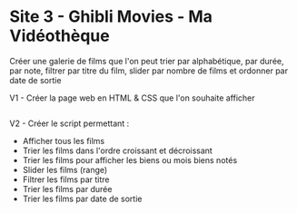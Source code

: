 # Site 3 - Ghibli Movies - Ma Vidéothèque
Créer une galerie de films que l'on peut trier par alphabétique, par durée, par note, filtrer par titre du film, slider par nombre de films et ordonner par date de sortie 

V1 - Créer la page web en HTML & CSS que l'on souhaite afficher

<a href="https://zupimages.net/viewer.php?id=25/16/kzsc.png"><img src="https://zupimages.net/up/25/16/kzsc.png" alt="" /></a>

V2 - Créer le script permettant : 
- Afficher tous les films
- Trier les films dans l'ordre croissant et décroissant
- Trier les films pour afficher les biens ou mois biens notés
- Slider les films (range)
- Filtrer les films par titre
- Trier les films par durée
- Trier les films par date de sortie

<a href="https://zupimages.net/viewer.php?id=25/16/2zl2.png"><img src="https://zupimages.net/up/25/16/2zl2.png" alt="" /></a>
